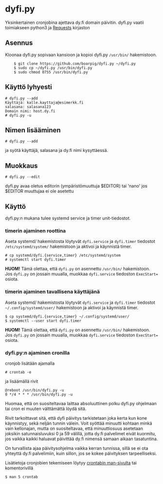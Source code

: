 # dyfi.py

Yksinkertainen cronjobina ajettava dy.fi domain päivitin. dyfi.py vaatii
toimiakseen python3 ja [Requests](http://docs.python-requests.org/en/latest/)
kirjaston

## Asennus

Kloonaa dyfi.py sopivaan kansioon ja kopioi dyfi.py `/usr/bin/` hakemistoon.

```
    $ git clone https://github.com/boarpig/dyfi.py ~/dyfi.py
    $ sudo cp ~/dyfi.py /usr/bin/dyfi.py
    $ sudo chmod 0755 /usr/bin/dyfi.py
```

## Käyttö lyhyesti

    # dyfi.py --add
    Käyttäjä: kalle.kayttaja@esimerkk.fi
    salasana: salasana123
    Domain nimi: host.dy.fi
    # dyfi.py -u

## Nimen lisääminen

    # dyfi.py --add

ja syötä käyttäjä, salasana ja dy.fi nimi kysyttäessä.

## Muokkaus

    # dyfi.py --edit

dyfi.py avaa oletus editorin (ympäristömuuttuja $EDITOR) tai 'nano' jos $EDITOR
muuttujaa ei ole asetettu

## Käyttö

dyfi.py:n mukana tulee systemd service ja timer unit-tiedostot. 

### timerin ajaminen roottina

Aseta systemd/ hakemistosta löytyvät `dyfi.service` ja `dyfi.timer` tiedostot
`/etc/systemd/system/` hakemistoon ja aktivoi ja käynnistä timer.

```
# cp systemd/dyfi.{service,timer} /etc/systemd/system
# systemctl start dyfi.timer
```

**HUOM!** Tämä olettaa, että `dyfi.py` on asennettu `/usr/bin/` hakemistoon. Jos
`dyfi.py` on jossain muualla, muokkaa `dyfi.service` tiedoston `ExecStart=`
osiota.

### timerin ajaminen tavallisena käyttäjänä

Aseta systemd/ hakemistosta löytyvät `dyfi.service` ja `dyfi.timer` tiedostot
`~/.config/systemd/user/` hakemistoon ja aktivoi ja käynnistä timer.

```
$ cp systemd/dyfi.{service,timer} ~/.config/systemd/user/
$ systemctl --user start dyfi.timer
```

**HUOM!** Tämä olettaa, että `dyfi.py` on asennettu `/usr/bin/` hakemistoon. Jos
`dyfi.py` on jossain muualla, muokkaa `dyfi.service` tiedoston `ExecStart=`
osiota.

### dyfi.py:n ajaminen cronilla

cronjob lisätään ajamalla

    # crontab -e

ja lisäämällä rivit

    @reboot /usr/bin/dyfi.py -u
    0 */4 * * * /usr/bin/dyfi.py -u

Huomaa, että on suositeltavaa laittaa absoluuttinen polku dyfi.py ohjelmaan tai
cron ei muuten välttämättä löydä sitä.

Rivit tarkoittavat sitä, että dyfi päivitys tarkistetaan joka kerta kun kone
käynnistyy, sekä neljän tunnin välein. Voit syöttää minuutti kohtaan minkä 
vain kellonajan, mutta on suositeltavaa, että minuuttiosuus asetetaan 
joksikin satunnaisluvuksi 0 ja 59 välillä, jotta dy.fi palvelimet eivät 
kuormitu, jos vaikka kaikki haluavat päivittää dy.fi nimensä samaan aikaan
tasatuntina. 

On turvallista ajaa päivitysohjelma vaikka kerran tunnissa, sillä se ei ota
yhteyttä dy.fi palvelimiin, kuin sillon, jos se kokee päivityksen
tarpeelliseksi.

Lisätietoja cronjobien tekemiseen löytyy [crontabin man-sivulta](http://manpages.debian.net/cgi-bin/man.cgi?query=crontab&sektion=5)
tai komentorivillä

    $ man 5 crontab

